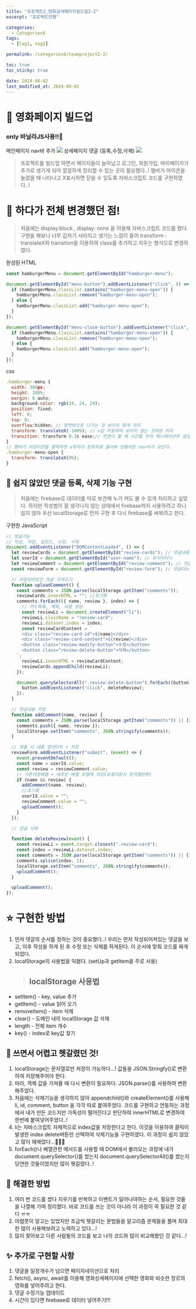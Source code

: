```yaml
---
title: "프로젝트2_영화검색페이지빌드업2-2"
excerpt: "프로젝트진행"

categories:
  - Categories6
tags:
  - [tag1, tag2]

permalink: /categories6/teamproject2-2/

toc: true
toc_sticky: true

date: 2024-08-02
last_modified_at: 2024-08-02
---
```


# 🌟 영화페이지 빌드업

### only 바닐라JS사용!!💪

메인페이지 nav바 추가
![](https://velog.velcdn.com/images/alice0751/post/813b38fd-23a7-48d9-95c1-be9e36bcffe7/image.png)
상세페이지 댓글 (등록,수정,삭제)
![](https://velog.velcdn.com/images/alice0751/post/3e6f8e5d-3ece-4c1f-92ba-17cdc3a95b01/image.png)

> 프로젝트를 빌드업 하면서 페이지들이 늘어났고 로그인, 회원가입, 마이페이지가 추가로 생기게 되어 깔끔하게 정리할 수 있는 곳이 필요했다..!
> 햄버거 아이콘을 눌렀을 때 나타나고 X표시하면 닫을 수 있도록 자바스크립트 코드를 구현하였다..!

# 👀 하다가 전체 변경했던 점!

> 처음에는 display:block , display: none 을 이용해 자바스크립트 코드를 짰다.
> 구현을 해보니 너무 갑자기 사라지고 생기는 느낌이 들어 transform : translateX와 transition을 이용하여 class를 추가하고 지우는 형식으로 변경하였다.

완성된 HTML

```js
const hamburgerMenu = document.getElementById("hamburger-menu");

document.getElementById("menu-button").addEventListener("click", () => {
  if (hamburgerMenu.classList.contains("hamburger-menu-open")) {
    hamburgerMenu.classList.remove("hamburger-menu-open");
  } else {
    hamburgerMenu.classList.add("hamburger-menu-open");
  }
});

document.getElementById("menu-close-button").addEventListener("click", () => {
  if (hamburgerMenu.classList.contains("hamburger-menu-open")) {
    hamburgerMenu.classList.remove("hamburger-menu-open");
  } else {
    hamburgerMenu.classList.add("hamburger-menu-open");
  }
});
```

css

```js
.hamburger-menu {
  width: 300px;
  height: 100%;
  margin: 0 auto;
  background-color: rgb(24, 24, 24);
  position: fixed;
  left: 0;
  top: 0;
  overflow:hidden; // 영역밖으로 나가는 것 보이지 않게 처리
  transform: translateX(-100%); // x값 이동하여 보이지 않는 것처럼 처리
  transition: transform 0.3s ease;// 변경이 될 때 시간을 주어 애니메이션이 생성된 것처럼 처리
}
// 햄버거 이모티콘을 클릭하면 x위치가 원위치로 돌아와 만들어둔 nav바가 보인다.
.hamburger-menu-open {
  transform: translateX(0%);
}
```

## 🥺 쉽지 않았던 댓글 등록, 삭제 기능 구현

> 처음에는 firebase로 데이터를 따로 보관해 누가 켜도 볼 수 있게 처리하고 싶었다.
> 하지만 작성법이 잘 생각나지 않는 상태에서 firebase까지 사용하려고 하니 쉽지 않아 우선 localStorage로 먼저 구현 후 다시 firebase를 써복려고 한다.

구현한 JavaScript

```js
// 댓글기능
// 작성, 저장, 업로드, 수정, 삭제
document.addEventListener("DOMContentLoaded", () => {
  let reviewCards = document.getElementById("review-cards"); // 댓글내용담길곳
  let userId = document.getElementById("user-name"); // 유저아이디
  let reviewComment = document.getElementById("review-comment"); // 댓글내용
  const reviewForm = document.getElementById("review-form"); // 댓글다는곳

  // 저장되어있던 댓글 가져오기
  function uploadComment() {
    const comments = JSON.parse(localStorage.getItem("comments"));
    reviewCards.innerHTML = ""; //초기화
    comments.forEach(({ name, review }, index) => {
      // 카드목록, 제목, 내용 생성
      const reviewLi = document.createElement("li");
      reviewLi.className = "review-card";
      reviewLi.dataset.index = index;
      const reviewCardContent = `
      <div class="review-card-id">${name}</div>
      <div class="review-card-content">${review}</div>
      <button class="review-modify-button">수정</button>
      <button class="review-delete-button">삭제</button>
    `;
      reviewLi.innerHTML = reviewCardContent;
      reviewCards.appendChild(reviewLi);
    });

    document.querySelectorAll(".review-delete-button").forEach((button) => {
      button.addEventListener("click", deleteReview);
    });
  }

  // 댓글내용 저장
  function addComment(name, review) {
    const comments = JSON.parse(localStorage.getItem("comments")) || [];
    comments.push({ name, review });
    localStorage.setItem("comments", JSON.stringify(comments));
  }

  // 제출 시 내용 업데이트 + 저장
  reviewForm.addEventListener("submit", (event) => {
    event.preventDefault();
    const name = userId.value;
    const review = reviewComment.value;
    // 기존저장배열 + 새로운 배열 로컬에 저장(로컬저장시 문자열반환)
    if (name && review) {
      addComment(name, review);
      //초기화
      userId.value = "";
      reviewComment.value = "";
      uploadComment();
    }
  });

  // 댓글 삭제

  function deleteReview(event) {
    const reviewLi = event.target.closest(".review-card");
    const index = reviewLi.dataset.index;
    const comments = JSON.parse(localStorage.getItem("comments")) || [];
    comments.splice(index, 1);
    localStorage.setItem("comments", JSON.stringify(comments));
    uploadComment();
  }

  uploadComment();
});
```

# ⭐️ 구현한 방법

1. 먼저 댓글의 순서를 정하는 것이 중요했다..!
   우리는 먼저 작성되어져있는 댓글을 보고, 이후 작성을 하게 된 후 수정 또는 삭제를 하게된다.
   이 순서에 맞춰 코드를 짜게 되었다.
2. localStorage의 사용법을 익혔다. (setUp과 getItem을 주로 사용)
   > ## localStorage 사용법

- setItem() - key, value 추가
- getItem() - value 읽어 오기
- removeItem() - item 삭제
- clear() - 도메인 내의 localStorage 값 삭제
- length - 전체 item 개수
- key() - index로 key값 찾기

## 🥵 쓰면서 어렵고 헷갈렸던 것!

1. localStorage는 문자열로만 저장이 가능하다...! 값들을 JSON.Stringfy()로 변환하여 저장해주어야 한다.
2. 따라, 객체 값을 가져올 때 다시 변환이 필요하다. JSON.parse()를 사용하여 변환해주었다.
3. 처음에는 삭제기능을 생각하지 않아 appendchild()와 createElement()를 사용해 li, id, comment, button 을 각각 따로 붙여주었다. 코드를 구현하고 연동하는 과정에서 내가 만든 코드지만 가독성이 떨어진다고 판단하여 innerHTML로 변경하여 한번에 붙여넣어주었다..!
4. li는 자바스크립트 자체적으로 index값을 저장한다고 한다. 이것을 이용하여 클릭이 발생한 index delete버튼만 선택하여 삭제기능을 구현하였다.
   이 과정이 쉽지 않았고 많이 헤매었다...🧚‍♀️🥹
5. forEach()나 배열관련 메서드를 사용할 때 DOM에서 불러오는 과정에 내가 document.querySelector()를 썼는지 document.querySelectorAll()를 썼는지 당연한 것들이었지만 많이 헷갈렸다..!

## 🌼 해결한 방법

1. 여러 번 코드를 썼다 지우기를 반복하고 이벤트가 일어나야하는 순서, 필요한 것들을 나열해 가며 정리했다. 바로 코드를 쓰는 것이 아니라 이 과정이 꼭 필요한 것 같다 ㅠㅠ
2. 어렴풋이 알고는 있었지만 조금씩 헷갈리는 문법들을 알고리즘 문제들을 풀며 최대한 많이 사용해보려고 노력하고 있다...!
3. 많이 찾아보고 다른 사람들의 코드를 보고 나의 코드와 많이 비교해봤던 것 같다...!

## ✨ 추가로 구현할 사항

1. 댓글을 일정개수가 넘으면 페이지네이션으로 처리
2. fetch(), async, await를 이용해 영화상세페이지에 선택한 영화와 비슷한 장르의 영화를 넣어주려고 한다.
3. 댓글 수정기능 업데이트
4. 시간이 있다면 firebase로 데이터 넣어주기!!!
